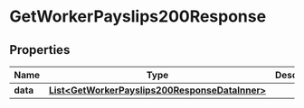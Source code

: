 

# GetWorkerPayslips200Response


## Properties

| Name | Type | Description | Notes |
|------------ | ------------- | ------------- | -------------|
|**data** | [**List&lt;GetWorkerPayslips200ResponseDataInner&gt;**](GetWorkerPayslips200ResponseDataInner.md) |  |  |



